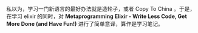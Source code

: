 私以为，学习一门新语言的最好办法就是造轮子，或者 Copy To China 。于是，在学习 elixir 的同时，对 **Metaprogramming Elixir - Write Less Code, Get More Done (and Have Fun!)** 进行了简单意译，算作是学习笔记。
